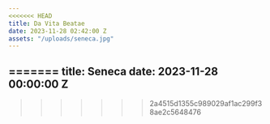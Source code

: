 ```yaml
---
<<<<<<< HEAD
title: Da Vita Beatae
date: 2023-11-28 02:42:00 Z
assets: "/uploads/seneca.jpg"
---
```

=======
title: Seneca
date: 2023-11-28 00:00:00 Z
---

>>>>>>> 2a4515d1355c989029af1ac299f38ae2c5648476
